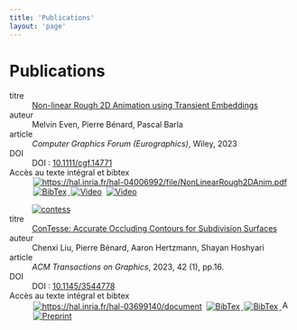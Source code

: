 ```yaml
---
title: 'Publications'
layout: 'page'
---
```


# Publications

<dl class='NoticeResAvecVignette'>
    <dd class='Vignette'>
        <a href="https://hal.inria.fr/hal-04006992" target="_blank">
            <img class="VignetteImg" border="0" src="/fireVignette.png" alt="" style="margin:0 0; display:inline"/>
        </a>
    </dd>
    <dt class="ChampResAvecVignette">titre</dt>
    <dd class="ValeurResAvecVignette Titre">
        <a href="https://hal.inria.fr/hal-04006992" target="_blank">Non-linear Rough 2D Animation using Transient Embeddings</a>
    </dd>
    <dt class="ChampResAvecVignette">auteur</dt>
    <dd class="ValeurResAvecVignette Auteurs">Melvin Even, Pierre Bénard, Pascal Barla</dd>
    <dt class="ChampResAvecVignette">article</dt>
    <dd class="ValeurResAvecVignette article"><i>Computer Graphics Forum (Eurographics)</i>, Wiley, 2023</dd>
    <dt class="ChampResAvecVignette">DOI</dt>
    <dd class="ValeurResAvecVignette DOI">
      DOI :
      <a href="//dx.doi.org/10.1111/cgf.14771" target="_blank">10.1111/cgf.14771</a>
    </dd>
    <dt class="ChampResAvecVignette">Accès au texte intégral et bibtex</dt>
    <dd class="ValeurResAvecVignette Fichier_joint">
        <a href="https://hal.inria.fr/hal-04006992/file/NonLinearRough2DAnim.pdf" target="_blank">
            <img alt="https://hal.inria.fr/hal-04006992/file/NonLinearRough2DAnim.pdf" src="https://haltools.inria.fr/images/Haltools_pdf.png" border="0" title="https://hal.inria.fr/hal-04006992/file/NonLinearRough2DAnim.pdf" style="margin:0 2px; display: inline"/>
        </a>
        <span class="LienBibtexACoteFulltext">
            <a href="https://hal.inria.fr/hal-04006992/bibtex" target="_self">
                <img alt="BibTex" src="https://haltools.inria.fr/images/Haltools_bibtex3.png" border="0" title="BibTex" style="margin:0 2px; display: inline"/>
            </a>
        </span>
        <span class="LienBibtexACoteFulltext"><a href="https://vimeo.com/803940611" target="_blank">
					<img alt="Video" src="/video.png" border="0" title="video" style="margin:0 2px; display: inline" /></a>
        </span>
        <span class="LienBibtexACoteFulltext"><a href="https://vimeo.com/803913876" target="_blank">
            <img alt="Video" src="/video.png" border="0" title="video" style="margin:0 2px; display: inline" /></a>
        </span>
    </dd>
</dl>

<dl class="NoticeResAvecVignette">
  <dd class="Vignette">
    <a href="https://hal.inria.fr/hal-03699140v1" target="_blank">
      <img class="VignetteImg" src="/contesseVignette.png" alt="contess" style="margin:0 0; display:inline"></a>
  </dd>
  <dt class="ChampResAvecVignette">titre</dt>
  <dd class="ValeurResAvecVignette Titre"><a href="https://hal.inria.fr/hal-03699140v1" target="_blank">
    ConTesse: Accurate Occluding Contours for Subdivision Surfaces</a></dd>
  <dt class="ChampResAvecVignette">auteur</dt>
  <dd class="ValeurResAvecVignette Auteurs">Chenxi Liu, Pierre Bénard, Aaron Hertzmann, Shayan Hoshyari</dd>
  <dt class="ChampResAvecVignette">article</dt>
  <dd class="ValeurResAvecVignette article"><i>ACM Transactions on Graphics</i>, 2023, 42 (1), pp.16.</dd>
  <dt class="ChampResAvecVignette">DOI</dt>
  <dd class="ValeurResAvecVignette DOI">
    DOI :
    <a href="//dx.doi.org/10.1145/3544778" target="_blank">10.1145/3544778</a>
  </dd>
  <dt class="ChampResAvecVignette">Accès au texte intégral et bibtex</dt>
  <dd class="ValeurResAvecVignette Fichier_joint">
    <a href="https://hal.inria.fr/hal-03699140/document" target="_blank">
      <img alt="https://hal.inria.fr/hal-03699140/document"
        src="https://haltools.inria.fr/images/Haltools_pdf.png"
        title="https://hal.inria.fr/hal-03699140/document" style="margin:0 2px; display: inline"></a>
      <span class="LienBibtexACoteFulltext">
        <a href="https://hal.inria.fr/hal-03699140v1/bibtex" target="_self">
          <img alt="BibTex" src="https://haltools.inria.fr/images/Haltools_bibtex3.png" border="0" title="BibTex" style="margin:0 2px; display: inline" />
        </a>
      </span>
      <span class="LienBibtexACoteFulltext">
        <a href="https://hal.inria.fr/hal-03699140v1/bibtex" target="_self">
          <img alt="BibTex" src="https://haltools.inria.fr/images/Haltools_bibtex3.png" border="0" title="BibTex" style="margin:0 2px; display: inline" />
        </a>
      </span>
      <span class="LienBibtexACoteFulltext">
        <a href="https://dl.acm.org/doi/10.1145/3544778" title="ConTesse: Accurate Occluding Contours for Subdivision Surfaces">
        <img src="http://dl.acm.org/images/oa.gif"
          width="16" height="16" border="0" alt="ACM DL"
          style="margin:0 2px; display: inline" /></a></span>
      <span class="LienBibtexACoteFulltext"><a href="https://dgp.toronto.edu/~hertzman/contesse/"
        target="_blank">
        <img alt="Preprint" src="/preprint.png" border="0" title="Preprint" style="margin:0 2px; display: inline" /></a>
    </span>
  </dd>
</dl>